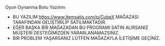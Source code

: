 Oyun Oynanma Botu Yazılımı
- BU YAZILIM https://www.itemsatis.com/p/CubeX MAĞAZASI TARAFINDAN GELİŞTİRİLİP SATILMAKTADIR.
- EĞER BAŞKA BİR MAĞAZADAN BU PROGRAMI SATIN ALIRSANIZ MÜŞTERİ DESTEĞİMİZDEN YARARLANAMAZSINIZ.
- BİR PROBLEM YAŞARSANIZ LÜTFEN MAĞAZAYLA İLETİŞİME GEÇİNİZ.
